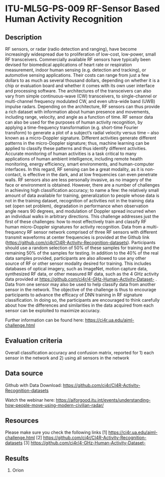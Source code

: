 # ITU-ML5G-PS-009 RF-Sensor Based Human Activity Recognition

## Description
RF sensors, or radar (radio detection and ranging), have become increasingly widespread due to proliferation of low-cost, low-power, small RF transceivers. Commercially available RF sensors have typically been devised for biomedical applications of heart rate or respiration measurement, indoor human sensing (e.g. detection and tracking), or automotive sensing applications. Their costs can range from just a few dollars to as much as several thousand dollars, depending on whether it is a chip or evaluation board and whether it comes with its own user interface and processing software. The architectures of the transceivers can also vary from simple continuous-wave (CW) transceivers, to single-channel or multi-channel frequency modulated CW, and even ultra-wide band (UWB) impulse radars. Depending on the architecture, RF sensors can thus provide a rich dataset with information about human presence and movements, including range, velocity, and angle as a function of time.
RF sensor data can also be used for the purposes of human activity recognition, by applying a time-frequency transformation (e.g. short-time Fourier transform) to generate a plot of a subject’s radial velocity versus time – also known as a micro-Doppler signature. Different activities generate different patterns in the micro-Doppler signature; thus, machine learning can be applied to classify these patterns and thus identify different activities.
Accurate monitoring of human activities is a task critical to many applications of human ambient intelligence, including remote health monitoring, energy efficiency, smart environments, and human-computer interfaces. In this regard, RF sensing can be a great modality, as it is non-contact, is effective in the dark, and at low frequencies can even penetrate walls. RF sensors also are less personally invasive, as no imagery of the face or environment is obtained.
However, there are a number of challenges in achieving high classification accuracy; to name a few: the relatively small amount of data available for training, generalization to people whose data is not in the training dataset, recognition of activities not in the training data set (open set problem), degradation in performance when observation angle nears 90 degrees, and modulation of Doppler spread incurred when an individual walks in arbitrary directions.
This challenge addresses just the first of these challenges: how to most effectively train and classify RF human micro-Doppler signatures for activity recognition. Data from a multi-frequency RF sensor network comprised of three RF sensors with different transmit waveforms at center frequencies is provided at the Github link (https://github.com/ci4r/CI4R-Activity-Recognition-datasets). Participants should use a random selection of 50% of these samples for training and the remaining 50% of the samples for testing.
In addition to the 40% of the real data samples provided, participants are also allowed to use any other source of RF or other sensor modality desired for training. This includes databases of optical imagery, such as ImageNet, motion capture data, synthesized RF data, or other measured RF data, such as the 4 GHz activity data provided at https://github.com/ci4r/4-GHz-Human-Activity-Dataset- . Data from one sensor may also be used to help classify data from another sensor in the network.
The objective of the challenge is thus to encourage participants to advance the efficacy of DNN training in RF signature classification. In doing so, the participants are encouraged to think carefully about how the differences and similarities in the data acquired from each sensor can be exploited to maximize accuracy.

Further information can be found here: https://ci4r.ua.edu/aiml-challenge.html


## Evaluation criteria

Overall classification accuracy and confusion matrix, reported for 1) each sensor in the network and 2) using all sensors in the network

## Data source
Github with Data Download:
https://github.com/ci4r/CI4R-Activity-Recognition-datasets

Watch the webinar here: https://aiforgood.itu.int/events/understanding-how-people-move-using-modern-civilian-radar/

## Resources
Please make sure you check the following links
[1] https://ci4r.ua.edu/aiml-challenge.html
[2] https://github.com/ci4r/CI4R-Activity-Recognition-datasets
[3] https://github.com/ci4r/4-GHz-Human-Activity-Dataset-

## Results
1. Orion